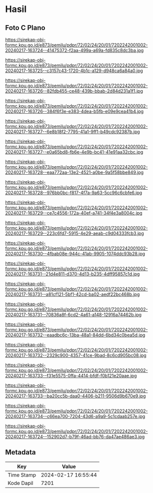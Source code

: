 # Hasil

## Foto C Plano

https://sirekap-obj-formc.kpu.go.id/e873/pemilu/pdpr/72/02/24/20/01/7202242001002-20240217-163724--41475372-f2aa-499a-a69a-fd835c8dc3ba.jpg

https://sirekap-obj-formc.kpu.go.id/e873/pemilu/pdpr/72/02/24/20/01/7202242001002-20240217-163725--c3157c43-1720-4b1c-a129-d948ca6a84a0.jpg

https://sirekap-obj-formc.kpu.go.id/e873/pemilu/pdpr/72/02/24/20/01/7202242001002-20240217-163726--82fdb455-ce48-439b-bbab-2d84d231a1f1.jpg

https://sirekap-obj-formc.kpu.go.id/e873/pemilu/pdpr/72/02/24/20/01/7202242001002-20240217-163726--384f6f3e-e383-4dea-b5fb-e09e9cea41b4.jpg

https://sirekap-obj-formc.kpu.go.id/e873/pemilu/pdpr/72/02/24/20/01/7202242001002-20240217-163727--6e8b18f2-7795-41a1-9ff1-b49cdc92387b.jpg

https://sirekap-obj-formc.kpu.go.id/e873/pemilu/pdpr/72/02/24/20/01/7202242001002-20240217-163727--e0a65bd8-fb6e-4e9b-bc41-41e91aa32cbc.jpg

https://sirekap-obj-formc.kpu.go.id/e873/pemilu/pdpr/72/02/24/20/01/7202242001002-20240217-163728--eaa772aa-13e2-4521-a0be-9a5f58bbe849.jpg

https://sirekap-obj-formc.kpu.go.id/e873/pemilu/pdpr/72/02/24/20/01/7202242001002-20240217-163728--976bb0bc-f817-4f7a-9a63-5cc96c6cbfe6.jpg

https://sirekap-obj-formc.kpu.go.id/e873/pemilu/pdpr/72/02/24/20/01/7202242001002-20240217-163729--ce7c4556-172a-40ef-a741-34f4e3a8004c.jpg

https://sirekap-obj-formc.kpu.go.id/e873/pemilu/pdpr/72/02/24/20/01/7202242001002-20240217-163729--223c6fd7-5915-4e29-aeab-c9d04333fcb3.jpg

https://sirekap-obj-formc.kpu.go.id/e873/pemilu/pdpr/72/02/24/20/01/7202242001002-20240217-163730--4fbab08e-944c-41ab-9905-1074ddc93b28.jpg

https://sirekap-obj-formc.kpu.go.id/e873/pemilu/pdpr/72/02/24/20/01/7202242001002-20240217-163731--21d4e811-d370-4d13-b235-4dff95857c1d.jpg

https://sirekap-obj-formc.kpu.go.id/e873/pemilu/pdpr/72/02/24/20/01/7202242001002-20240217-163731--a81cf121-5bf1-42cd-ba02-aedf22bc468b.jpg

https://sirekap-obj-formc.kpu.go.id/e873/pemilu/pdpr/72/02/24/20/01/7202242001002-20240217-163731--70836a8f-6cd2-4a61-a148-12916a74462b.jpg

https://sirekap-obj-formc.kpu.go.id/e873/pemilu/pdpr/72/02/24/20/01/7202242001002-20240217-163732--eaadbc6c-13ba-48a1-84dd-6bd34c0bea5d.jpg

https://sirekap-obj-formc.kpu.go.id/e873/pemilu/pdpr/72/02/24/20/01/7202242001002-20240217-163732--2329c900-4357-41ce-9bad-8c6cd905bc08.jpg

https://sirekap-obj-formc.kpu.go.id/e873/pemilu/pdpr/72/02/24/20/01/7202242001002-20240217-163733--f31e5575-0ffa-4414-bfdf-f0b121e20aae.jpg

https://sirekap-obj-formc.kpu.go.id/e873/pemilu/pdpr/72/02/24/20/01/7202242001002-20240217-163733--ba20cc5b-daa0-4406-b211-9506d9b670e9.jpg

https://sirekap-obj-formc.kpu.go.id/e873/pemilu/pdpr/72/02/24/20/01/7202242001002-20240217-163734--c66ea700-7204-43d6-a9a9-5c1cdaab257e.jpg

https://sirekap-obj-formc.kpu.go.id/e873/pemilu/pdpr/72/02/24/20/01/7202242001002-20240217-163724--152902d7-b79f-46ad-bb76-da47ae486ae3.jpg


## Metadata

| Key        | Value               |
| ---------- | ------------------- |
| Time Stamp | 2024-02-17 16:55:44 |
| Kode Dapil | 7201                |



